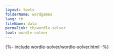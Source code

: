 ```yaml
---
layout: tools
folderName: wordgames
lang: th
fileName: data
permalink: th/wordle-solver
tool: wordle-solver
---
```

{%- include wordle-solver/wordle-solver.html -%}         

